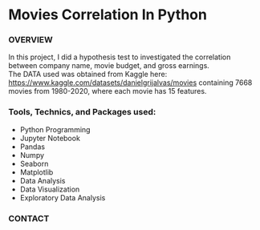 # Movies Correlation In Python

### OVERVIEW
In this project, I did a hypothesis test to investigated the correlation between company name, movie budget, and gross earnings.  
The DATA used was obtained from Kaggle here: https://www.kaggle.com/datasets/danielgrijalvas/movies containing 7668 movies from 1980-2020, where each movie has 15 features.

### Tools, Technics, and Packages used:
* Python Programming
* Jupyter Notebook
* Pandas
* Numpy
* Seaborn
* Matplotlib
* Data Analysis
* Data Visualization
* Exploratory Data Analysis

### CONTACT
